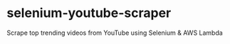 # selenium-youtube-scraper
 Scrape top trending videos from YouTube using Selenium &amp; AWS Lambda
